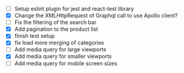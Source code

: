 - [ ] Setup eslint plugin for jest and react-test library
- [x] Change the XMLHttpRequest of Graphql call to use Apollo client?
- [ ] Fix the filtering of the search bar
- [x] Add pagination to the product list
- [x] finish test setup
- [x] fix load more merging of categories
- [ ] Add media query for large viewports
- [x] Add media query for smaller viewports
- [ ] Add media query for mobile screen sizes
